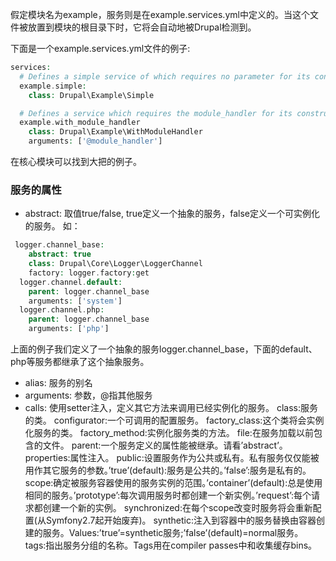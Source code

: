假定模块名为example，服务则是在example.services.yml中定义的。当这个文件被放置到模块的根目录下时，它将会自动地被Drupal检测到。

下面是一个example.services.yml文件的例子:
```php
services:
  # Defines a simple service of which requires no parameter for its constructor.
  example.simple:
    class: Drupal\Example\Simple

  # Defines a service which requires the module_handler for its constructor.
  example.with_module_handler
    class: Drupal\Example\WithModuleHandler
    arguments: ['@module_handler']
```

在核心模块可以找到大把的例子。


### 服务的属性

* abstract: 取值true/false, true定义一个抽象的服务，false定义一个可实例化的服务。
如：
```php
 logger.channel_base:
    abstract: true
    class: Drupal\Core\Logger\LoggerChannel
    factory: logger.factory:get
  logger.channel.default:
    parent: logger.channel_base
    arguments: ['system']
  logger.channel.php:
    parent: logger.channel_base
    arguments: ['php']             
```
上面的例子我们定义了一个抽象的服务logger.channel_base，下面的default、php等服务都继承了这个抽象服务。

* alias: 服务的别名
* arguments: 参数，@指其他服务
* calls: 使用setter注入，定义其它方法来调用已经实例化的服务。
    class:服务的类。
    configurator:一个可调用的配置服务。
    factory_class:这个类将会实例化服务的类。
    factory_method:实例化服务类的方法。
    file:在服务加载以前包含的文件。
    parent:一个服务定义的属性能被继承。请看’abstract’。
    properties:属性注入。
    public:设置服务作为公共或私有。私有服务仅仅能被用作其它服务的参数。’true’(default):服务是公共的。’false’:服务是私有的。
    scope:确定被服务容器使用的服务实例的范围。’container’(default):总是使用相同的服务。’prototype’:每次调用服务时都创建一个新实例。’request’:每个请求都创建一个新的实例。
    synchronized:在每个scope改变时服务将会重新配置(从Symfony2.7起开始废弃)。
    synthetic:注入到容器中的服务替换由容器创建的服务。Values:’true’=synthetic服务;’false’(default)=normal服务。
    tags:指出服务分组的名称。Tags用在compiler passes中和收集缓存bins。
